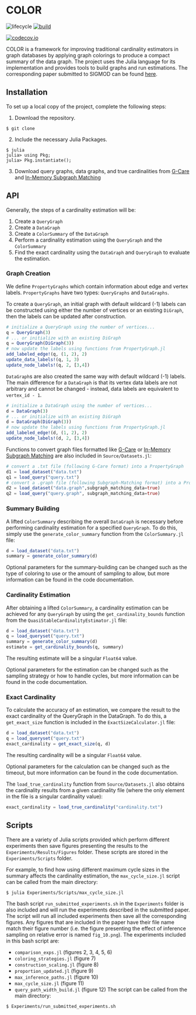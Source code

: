# COLOR
<!-- # qColoringCardinality.jl -->

<!-- Tidyverse lifecycle badges, see https://www.tidyverse.org/lifecycle/ Uncomment or delete as needed. -->
![lifecycle](https://img.shields.io/badge/lifecycle-experimental-orange.svg)<!--
![lifecycle](https://img.shields.io/badge/lifecycle-maturing-blue.svg)
![lifecycle](https://img.shields.io/badge/lifecycle-stable-green.svg)
![lifecycle](https://img.shields.io/badge/lifecycle-retired-orange.svg)
![lifecycle](https://img.shields.io/badge/lifecycle-archived-red.svg)
![lifecycle](https://img.shields.io/badge/lifecycle-dormant-blue.svg) -->
[![build](https://github.com/mkyl/qColoringCardinality.jl/workflows/CI/badge.svg)](https://github.com/mkyl/qColoringCardinality.jl/actions?query=workflow%3ACI)
<!-- travis-ci.com badge, uncomment or delete as needed, depending on whether you are using that service. -->
<!-- [![Build Status](https://travis-ci.com/mkyl/qColoringCardinality.jl.svg?branch=master)](https://travis-ci.com/mkyl/qColoringCardinality.jl) -->
<!-- Coverage badge on codecov.io, which is used by default. -->
[![codecov.io](http://codecov.io/github/mkyl/qColoringCardinality.jl/coverage.svg?branch=master)](http://codecov.io/github/mkyl/qColoringCardinality.jl?branch=master)
<!-- Documentation -- uncomment or delete as needed -->
<!--
[![Documentation](https://img.shields.io/badge/docs-stable-blue.svg)](https://mkyl.github.io/qColoringCardinality.jl/stable)
[![Documentation](https://img.shields.io/badge/docs-master-blue.svg)](https://mkyl.github.io/qColoringCardinality.jl/dev)
-->

COLOR is a framework for improving traditional cardinality estimators in graph databases by applying graph colorings to produce a compact summary of the data graph. The project uses the Julia language for its implementation and provides tools to build graphs and run estimations. The corresponding paper submitted to SIGMOD can be found [here](TODO).

## Installation

To set up a local copy of the project, complete the following steps:

1. Download the repository.
```
$ git clone
```

2. Include the necessary Julia Packages.
```
$ julia
julia> using Pkg;
julia> Pkg.instantiate();
```

3. Download query graphs, data graphs, and true cardinalities from [G-Care](https://github.com/yspark-dblab/gcare) and [In-Memory Subgraph Matching](https://github.com/RapidsAtHKUST/SubgraphMatching)

## API

Generally, the steps of a cardinality estimation will be:
1. Create a `QueryGraph`
2. Create a `DataGraph`
3. Create a `ColorSummary` of the `DataGraph`
4. Perform a cardinality estimation using the `QueryGraph` and the `ColorSummary`
5. Find the exact cardinality using the `DataGraph` and `QueryGraph` to evaluate the estimation.

### Graph Creation
We define `PropertyGraphs` which contain information about edge and vertex labels. `PropertyGraphs` have two types: `QueryGraphs` and `DataGraphs`. 

To create a `QueryGraph`, an initial graph with default wildcard (-1) labels can be constructed using either the number of vertices or an existing `DiGraph`, then the labels can be updated after construction.
```julia
# initialize a QueryGraph using the number of vertices...
q = QueryGraph(3)
# ... or initialize with an existing DiGraph
q = QueryGraph(DiGraph(3))
# now update the labels using functions from PropertyGraph.jl
add_labeled_edge!(q, (1, 2), 2)
update_data_labels!(q, 1, 3)
update_node_labels!(q, 2, [3,4])
```

`DataGraph`s are also created the same way with default wildcard (-1) labels. The main difference for a `DataGraph` is that its vertex data labels are not arbitrary and cannot be changed - instead, data labels are equivalent to `vertex_id - 1`.
```julia
# initialize a DataGraph using the number of vertices...
d = DataGraph(3)
# ... or initialize with an existing DiGraph
d = DataGraph(DiGraph(3))
# now update the labels using functions from PropertyGraph.jl
add_labeled_edge!(d, (1, 2), 2)
update_node_labels!(d, 2, [3,4])
```

Functions to convert graph files formatted like [G-Care](https://github.com/yspark-dblab/gcare) or [In-Memory Subgraph Matching](https://github.com/RapidsAtHKUST/SubgraphMatching) are also included in `Source/Datasets.jl`: 
```julia
# convert a .txt file (following G-Care format) into a PropertyGraph
d1 = load_dataset("data.txt")
q1 = load_query("query.txt")
# convert a .graph file (following Subgraph-Matching format) into a PropertyGraph
d2 = load_dataset("data.graph",subgraph_matching_data=true)
q2 = load_query("query.graph", subgraph_matching_data=true)
```

### Summary Building

A lifted `ColorSummary` describing the overall `DataGraph` is necessary before performing cardinality estimation for a specified `QueryGraph`. To do this, simply use the `generate_color_summary` function from the `ColorSummary.jl` file:
```julia
d = load_dataset("data.txt")
summary = generate_color_summary(d)
```
Optional parameters for the summary-building can be changed such as the type of coloring to use or the amount of sampling to allow, but more information can be found in the code documentation.

### Cardinality Estimation

After obtaining a lifted `ColorSummary`, a cardinality estimation can be achieved for any `QueryGraph` by using the `get_cardinality_bounds` function from the `QuasiStableCardinalityEstimator.jl` file:
```julia
d = load_dataset("data.txt")
q = load_queryset("query.txt")
summary = generate_color_summary(d)
estimate = get_cardinality_bounds(q, summary)
```
The resulting estimate will be a singular `Float64` value.

Optional parameters for the estimation can be changed such as the sampling strategy or how to handle cycles, but more information can be found in the code documentation.


### Exact Cardinality
To calculate the accuracy of an estimation, we compare the result to the exact cardinality of the QueryGraph in the DataGraph. To do this, a `get_exact_size` function is included in the `ExactSizeCalculator.jl` file:
```julia
d = load_dataset("data.txt")
q = load_queryset("query.txt")
exact_cardinality = get_exact_size(q, d)
```
The resulting cardinality will be a singular `Float64` value.

Optional parameters for the calculation can be changed such as the timeout, but more information can be found in the code documentation.

The `load_true_cardinality` function from `Source/Datasets.jl` also obtains the cardinality results from a given cardinality file (where the only element in the file is a singular cardinality value):
```julia
exact_cardinality = load_true_cardinality("cardinality.txt")
```

## Scripts

There are a variety of Julia scripts provided which perform different experiments then save figures presenting the results to the `Experiments/Results/Figures` folder. These scripts are stored in the `Experiments/Scripts` folder.

For example, to find how using different maximum cycle sizes in the summary affects the cardinality estimation, the `max_cycle_size.jl` script can be called from the main directory:
```
$ julia Experiments/Scripts/max_cycle_size.jl
```

The bash script `run_submitted_experiments.sh` in the `Experiments` folder is also included and will run the experiments described in the submitted paper. The script will run all included experiments then save all the corresponding figures. Any figures that are included in the paper have their file name match their figure number (i.e. the figure presenting the effect of inference sampling on relative error is named `fig_10.png`). The experiments included in this bash script are:
- `comparison_exps.jl` (figures 2, 3, 4, 5, 6)
- `coloring_strategies.jl` (figure 7)
- `construction_scaling.jl` (figure 8)
- `proportion_updated.jl` (figure 9)
- `max_inference_paths.jl` (figure 10)
- `max_cycle_size.jl` (figure 11)
- `query_path_width_build.jl` (figure 12)
The script can be called from the main directory:
```
$ Experiments/run_submitted_experiments.sh
```